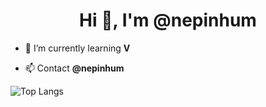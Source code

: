 <h1 align="center">Hi 👋, I'm @nepinhum</h1>

- 🌱 I’m currently learning **V**

- 📫 Contact **@nepinhum**

![Top Langs](https://github-readme-stats.vercel.app/api/top-langs/?username=nxpinhum5326&hide_progress=true)
